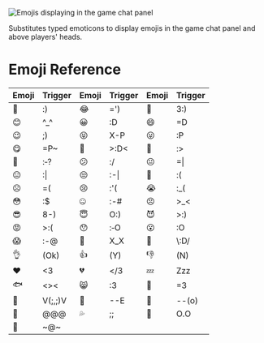 ![Emojis displaying in the game chat panel](https://user-images.githubusercontent.com/8920674/57576663-cd83da00-7465-11e9-97e5-92787c31c30f.png)

Substitutes typed emoticons to display emojis in the game chat panel and above players' heads.

# Emoji Reference

| Emoji | Trigger | Emoji | Trigger | Emoji | Trigger |
| ------------- | ------------- | ------------- | ------------- | ------------- | ------------- |
| 🙂  | :)  | 😂 | =') | 🤠 | 3:) |
| 😊 | ^\_^ | 😀 | :D | 😄 | =D |
| 😉 | ;) | 😝 | X-P | 😛 | :P |
| 😋 | =P~ | 🤗 | >:D< | 😤 | :> |
| 🤔 | :‑? | 😕 | :/ | 😐 | =\| |
| 😑 | :\| | 😒 | :-\| | 🙁 | :( |
| ☹️ | =( | 😢 | :'( | 😭 | :\_(  |
| 😳 | :$ | 🤐 | :-# | 😣 | >_< |
| 😎 | 8-) | 😇 | O:) | 😈 | >:) |
| 😡 | >:( | 😯 | :‑O | 😮 | :O |
| 😱 | :-@ | 🙈 | X_X | 💃 | \\:D/ |
| 👌 | (Ok) | 👍 | (Y) | 👎 | (N) |
| ❤ | <3 | 💔 | </3 | 💤 | Zzz |
| 🐟 | <>< | 😸 | :3 | 🐶 | =3 |
| 🦀 | V(;,;)V | 🍴 | --E | 🍳 | --(o) |
| 🎉 | @@@ | 💦 | ;; | 👀 | O.O |
| 💩 | \~@\~ |